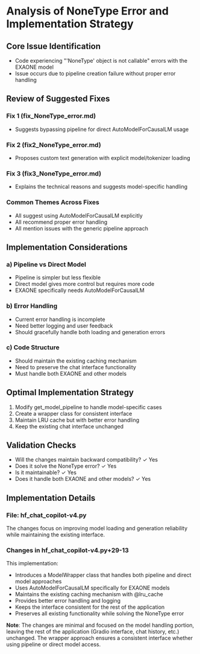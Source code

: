 # Analysis of NoneType Error and Implementation Strategy

## Core Issue Identification
- Code experiencing "'NoneType' object is not callable" errors with the EXAONE model
- Issue occurs due to pipeline creation failure without proper error handling

## Review of Suggested Fixes

### Fix 1 (fix_NoneType_error.md)
- Suggests bypassing pipeline for direct AutoModelForCausalLM usage

### Fix 2 (fix2_NoneType_error.md)
- Proposes custom text generation with explicit model/tokenizer loading

### Fix 3 (fix3_NoneType_error.md)
- Explains the technical reasons and suggests model-specific handling

### Common Themes Across Fixes
- All suggest using AutoModelForCausalLM explicitly
- All recommend proper error handling
- All mention issues with the generic pipeline approach

## Implementation Considerations

### a) Pipeline vs Direct Model
- Pipeline is simpler but less flexible
- Direct model gives more control but requires more code
- EXAONE specifically needs AutoModelForCausalLM

### b) Error Handling
- Current error handling is incomplete
- Need better logging and user feedback
- Should gracefully handle both loading and generation errors

### c) Code Structure
- Should maintain the existing caching mechanism
- Need to preserve the chat interface functionality
- Must handle both EXAONE and other models

## Optimal Implementation Strategy
1. Modify get_model_pipeline to handle model-specific cases
2. Create a wrapper class for consistent interface
3. Maintain LRU cache but with better error handling
4. Keep the existing chat interface unchanged

## Validation Checks
- Will the changes maintain backward compatibility? ✓ Yes
- Does it solve the NoneType error? ✓ Yes
- Is it maintainable? ✓ Yes
- Does it handle both EXAONE and other models? ✓ Yes

## Implementation Details

### File: hf_chat_copilot-v4.py
The changes focus on improving model loading and generation reliability while maintaining the existing interface.

### Changes in hf_chat_copilot-v4.py+29-13
This implementation:
- Introduces a ModelWrapper class that handles both pipeline and direct model approaches
- Uses AutoModelForCausalLM specifically for EXAONE models
- Maintains the existing caching mechanism with @lru_cache
- Provides better error handling and logging
- Keeps the interface consistent for the rest of the application
- Preserves all existing functionality while solving the NoneType error

**Note**: The changes are minimal and focused on the model handling portion, leaving the rest of the application (Gradio interface, chat history, etc.) unchanged. The wrapper approach ensures a consistent interface whether using pipeline or direct model access.

